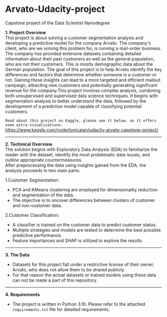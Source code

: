 # Arvato-Udacity-project
Capstone project of the Data Scientist Nanodegree

**1. Project Overview**<br>
This project is about solving a customer segmentation analysis and developing a predictive model for the company Arvato. The company's client, who are we solving this problem for, is running a mail-order business. The company has provided extensive datasets containing detailed information about their past customers as well as the general population, who are not their customers. This is mostly demographic data about the German population. The goal of this project is to help Arvato identify the key differences and factors that determine whether someone is a customer or not. Gaining these insights can lead to a more targeted and efficient mailout campaign, attracting new customers and potentially generating significant revenue for the company.This project involves complex analysis, combining both unsupervised and supervised data science techniques. It begins with segmentation analysis to better understand the data, followed by the development of a predictive model capable of classifying potential customers.

`Read about this project on Kaggle, please see it below, as it offers some extra visualizations.`<br>
https://www.kaggle.com/code/tomcajan/udacity-arvato-capstone-project/<br>

--------------------------
**2. Technical Overview**<br>
The solution begins with Exploratory Data Analysis (EDA) to familiarize the reader with the dataset, identify the most problematic data issues, and outline appropriate countermeasures.<br>
After preprocessing the data using insights gained from the EDA, the analysis proceeds in two main parts:<br>

1.Customer Segmentation:<br>
- PCA and KMeans clustering are employed for dimensionality reduction and segmentation of the data.
- The objective is to uncover differences between clusters of customer and non-customer data.

2.Customer Classification:
- A classifier is trained on the customer data to predict customer status.<br>
- Multiple strategies and models are tested to determine the best possible predictive performance.<br>
- Feature importances and SHAP is utilized to explore the results.<br>

--------------------------

**3. The Data**<br>
- Datasets for this project fall under a restrictive license of their owner, Arvato, who does not allow them to be shared publicly.<br>
- For that reason the actual datasets or trained models using these data can not be made a part of this repository.

---------------------------

**4. Requirements**<br>
- The project is written in Python 3.10. Please refer to the attached `requirements.txt` file for detailed requirements.

